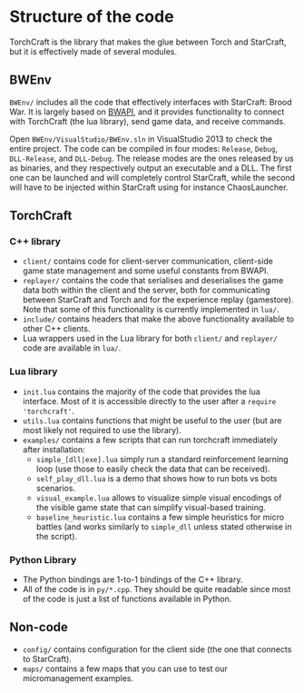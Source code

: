 # Structure of the code

TorchCraft is the library that makes the glue between Torch and StarCraft, but
it is effectively made of several modules.

## BWEnv

`BWEnv/` includes all the code that effectively interfaces with StarCraft: Brood
War. It is largely based on [BWAPI](http://bwapi.github.io), and it provides
functionality to connect with TorchCraft (the lua library), send game data, and
receive commands.

Open `BWEnv/VisualStudio/BWEnv.sln` in VisualStudio 2013 to check the entire
project. The code can be compiled in four modes: `Release`, `Debug`,
`DLL-Release`, and `DLL-Debug`. The release modes are the ones released by us as
binaries, and they respectively output an executable and a DLL. The first one
can be launched and will completely control StarCraft, while the second will
have to be injected within StarCraft using for instance ChaosLauncher.


## TorchCraft

### C++ library

* `client/` contains code for client-server communication, client-side game
 state management and some useful constants from BWAPI.
* `replayer/` contains the code that serialises and deserialises the game data
 both within the client and the server, both for communicating between
 StarCraft and Torch and for the experience replay (gamestore). Note that some
 of this functionality is currently implemented in `lua/`.
* `include/` contains headers that make the above functionality available to
 other C++ clients.
* Lua wrappers used in the Lua library for both `client/` and `replayer/` code
 are available in `lua/`.

### Lua library

* `init.lua` contains the majority of the code that provides the lua interface.
 Most of it is accessible directly to the user after a `require 'torchcraft'`.
* `utils.lua` contains functions that might be useful to the user (but are most
 likely not required to use the library).
* `examples/` contains a few scripts that can run torchcraft immediately after installation:
  - `simple_[dll|exe].lua` simply run a standard reinforcement learning loop
  (use those to easily check the data that can be received).
  - `self_play_dll.lua` is a demo that shows how to run bots vs bots scenarios.
  - `visual_example.lua` allows to visualize simple visual encodings of the
  visible game state that can simplify visual-based training.
  - `baseline_heuristic.lua` contains a few simple heuristics for micro battles
  (and works similarly to `simple_dll` unless stated otherwise in the
  script).

### Python Library

* The Python bindings are 1-to-1 bindings of the C++ library.
* All of the code is in `py/*.cpp`. They should be quite readable since most
  of the code is just a list of functions available in Python.


## Non-code

 * `config/` contains configuration for the client side (the one that connects to
  StarCraft).
 * `maps/` contains a few maps that you can use to test our micromanagement examples.
